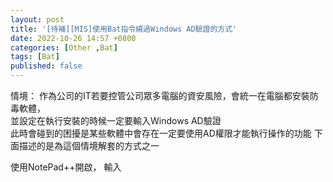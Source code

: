 ```yaml
---
layout: post
title: '[待補][MIS]使用Bat指令繞過Windows AD驗證的方式'
date: 2022-10-26 14:57 +0800
categories: [Other ,Bat]
tags: [Bat]
published: false 
---
```

情境：
作為公司的IT若要控管公司眾多電腦的資安風險，會統一在電腦都安裝防毒軟體，  
並設定在執行安裝的時候一定要輸入Windows AD驗證  
此時會碰到的困擾是某些軟體中會存在一定要使用AD權限才能執行操作的功能
下面描述的是為這個情境解套的方式之一  


使用NotePad++開啟，
輸入
<script  type='text/javascript' src=''>

    runas/user:Domain\Account /savecred "FileExe Path"  
並另存為bat檔  

Domain\Account 是該網域中的AD帳號

![Desktop View](/assets/img/使用Bat繞過Windows AD驗證/Account.png){: width="300" height="250" }
